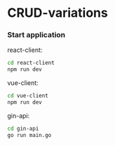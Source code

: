 # CRUD-variations

### Start application
react-client:
```bash
cd react-client
npm run dev
```

vue-client:
```bash
cd vue-client
npm run dev
```

gin-api:
```bash
cd gin-api
go run main.go
```
